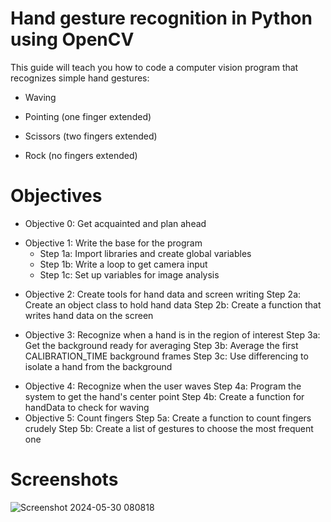 # Hand gesture recognition in Python using OpenCV      
This guide will teach you how to code a computer vision program that recognizes simple hand gestures:

+ Waving
- Pointing (one finger extended)
+ Scissors (two fingers extended)
* Rock (no fingers extended)

# Objectives
+ Objective 0: Get acquainted and plan ahead
- Objective 1: Write the base for the program
  - Step 1a: Import libraries and create global variables
  - Step 1b: Write a loop to get camera input
  - Step 1c: Set up variables for image analysis
+ Objective 2: Create tools for hand data and screen writing
    Step 2a: Create an object class to hold hand data
    Step 2b: Create a function that writes hand data on the screen
- Objective 3: Recognize when a hand is in the region of interest
    Step 3a: Get the background ready for averaging
    Step 3b: Average the first CALIBRATION_TIME background frames
    Step 3c: Use differencing to isolate a hand from the background
+ Objective 4: Recognize when the user waves
    Step 4a: Program the system to get the hand's center point
    Step 4b: Create a function for handData to check for waving
+ Objective 5: Count fingers
    Step 5a: Create a function to count fingers crudely
    Step 5b: Create a list of gestures to choose the most frequent one

 # Screenshots 
![Screenshot 2024-05-30 080818](https://github.com/arunvijo04/hand-gesture-recognition/assets/108383137/ced0b5c2-9ac8-41c1-b9e5-4ff6be3b630c)
